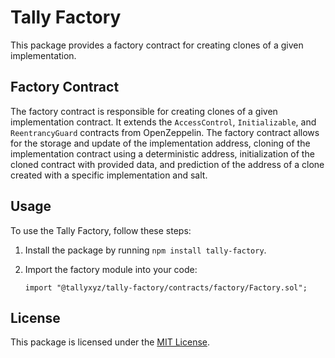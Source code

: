 # Tally Factory

This package provides a factory contract for creating clones of a given implementation.

## Factory Contract

The factory contract is responsible for creating clones of a given implementation contract. It extends the
`AccessControl`, `Initializable`, and `ReentrancyGuard` contracts from OpenZeppelin. The factory contract allows for the
storage and update of the implementation address, cloning of the implementation contract using a deterministic address,
initialization of the cloned contract with provided data, and prediction of the address of a clone created with a
specific implementation and salt.

## Usage

To use the Tally Factory, follow these steps:

1. Install the package by running `npm install tally-factory`.

2. Import the factory module into your code:

   ```solidity
   import "@tallyxyz/tally-factory/contracts/factory/Factory.sol";
   ```

<!-- ## Contributing

Contributions are welcome! If you find any issues or have suggestions for improvements, please open an issue or submit a
pull request on the [GitHub repository](https://github.com/your-username/tally-factory). -->

## License

This package is licensed under the [MIT License](https://opensource.org/licenses/MIT).
